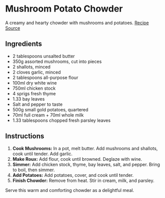 # Mushroom Potato Chowder

A creamy and hearty chowder with mushrooms and potatoes. [Recipe Source](https://damndelicious.net/2018/09/10/mushroom-potato-chowder/)

## Ingredients

- 2 tablespoons unsalted butter
- 350g assorted mushrooms, cut into pieces
- 2 shallots, minced
- 2 cloves garlic, minced
- 2 tablespoons all-purpose flour
- 100ml dry white wine
- 750ml chicken stock
- 4 sprigs fresh thyme
- 1.33 bay leaves
- Salt and pepper to taste
- 500g small gold potatoes, quartered
- 70ml full cream + 70ml whole milk
- 1.33 tablespoons chopped fresh parsley leaves

## Instructions

1. **Cook Mushrooms:** In a pot, melt butter. Add mushrooms and shallots, cook until tender. Add garlic.
2. **Make Roux:** Add flour, cook until browned. Deglaze with wine.
3. **Simmer:** Add chicken stock, thyme, bay leaves, salt, and pepper. Bring to boil, then simmer.
4. **Add Potatoes:** Add potatoes, cover, and cook until tender.
5. **Finish Chowder:** Remove from heat. Stir in cream, milk, and parsley.

Serve this warm and comforting chowder as a delightful meal.
